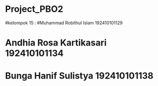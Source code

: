 # Project_PBO2 
#kelompok 15 : 
#Muhammad Robithul Islam 192410101129
 #             Andhia Rosa Kartikasari 192410101134
 #            Bunga Hanif Sulistya 192410101138
             
